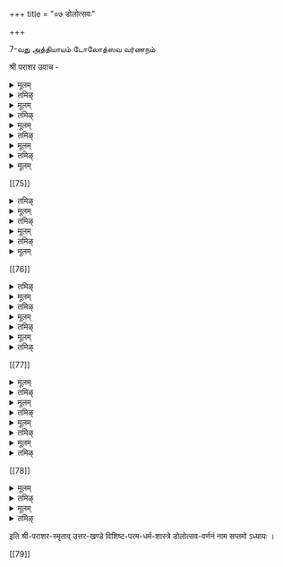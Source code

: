 +++
title = "०७ डोलोत्सवः"

+++

7-வது அத்தியாயம் டோலோத்ஸவ வர்ணநம் 

श्री पराशर उवाच - 

<details><summary>मूलम्</summary>

नित्यं सायाह्न-समये डोलायां पूजयेद् धरिम् ।  
चतुस्-स्तम्भमयीं[[??]] दिव्यां चतुर्-दाम-विभूषिताम् ॥ १ ॥  
दिव्य-स्रग्-वसनोपेतां शिबिकां परिकल्पयेत् । 
</details>

<details><summary>तमिऴ्</summary>

தினந்தோறும் மாலையில் ஸ்ரீமந்நாராயணனை ஊஞ்சலில எழுந்தருளச்செய்து உத்ஸவம் நடத்தவேண்டும். அதற் காக ஊஞ்சலை-நாலு புறத்திலும் நாலு கால்களை நிறுத்தி, பக்கங்களில நாலு சங்கிலிகள் கட்டித் தொங்கவிட்டு, பொன, வெள்ளி, முதது, ரத்தினம், புஷ்பம் ஆகியவற்றால் செய்யப்பட்ட மாலைகளால் அலங்கரித்து, உயாந்த வஸதிரங்கள் விரித்து அழகியதாக அமைக்கவேண்டும். 
</details>

<details><summary>मूलम्</summary>

स्तम्भेषु चतुरो वेदान् समवाह्य प्रपूजयेत् ॥ २ ॥  
इतिहास-पुराणानि वेदाङ्गानि तथा द्वि-जाः ।  
दामान्य् आवाहयेत् तस्यां शिबिकायां द्वि-जोत्तमाः ॥ ३ ॥  
तद्-अधस्तात् वैनतेयं नाग-राजम् अथोपरि ।  
पादेषु चतुरो मन्त्रान् सावित्रीं तु ध्वजे तथा ॥ ४ ॥  
प्रणवं च पताकायां छत्रेषु व्याहृतीस् तथा ।  
तोरणेषु सुरान् सर्वान् व्यजनेषु तथैव च ॥ ५ ॥  
इत्य् एवं वाङ्मयीं विद्यां डोलायां पूजयेत् शुभाम् ।  
लक्ष्म्या सह शयानं वै तस्यां देवं प्रपूजयेत् ॥ ६॥ 
</details>

<details><summary>तमिऴ्</summary>

இதியேவம் வாங்மயம் விதியாம் டோலாயாம் பூஜியேச்சு லக்ஷ்ம்யா ஸஹ Uயாநம் வை தஸ்யாம் தேவம் ப்ரபூஜயேத்|| 6. அந்த ஊஞ்சலில் நாலுபககங்களில் நாலுவேதங்களை யும், இதிஹாஸபுராணங்களையும், ஸ்ரீக்ஷை முதலான
90
91
பராசர விசிஷ்ட பரமதர்ம சாஸ்த்ரம்
623
வேதாங்க ங்களையும் நான்கு சங்கிலிகளிலும் ஆவாஹனம் செய்து, ஊஞ்சலுக்குக் கீழ் கருடனையும், அதற்குமேல திருவநந்தாழவானையும், நாலுகால்களில் விஷ்ணுஷ்ட க்ஷரீ, த்வாதஸாக்ஷரீ, அஷ்டாக்ஷரீ, த்வயம் எனும் நாலு மந்திரங்களையும்,கொடிக்கம்பத்தில காயத்ரீமந்திரத்தையும், கொடிச்சீலையில் ப்ரணவத்தையும, குடைகளில் பூர்புவஸ் ஸுவ: முதலான ஏழு வ்யாஹ்ருதிகளையும், தோரணங்களி லும், சாமரம் திருவாலவட்டங்களிலும எல்லா தேவர்களை யும ஆவாஹனம்செய்து, மங்களகரமாய் வித்யைக்கு அபி, மானியான தேவதையை இவ்வண்ணமாக ஊஞ்சலில் ஆராதி,த்து, அந்த ஊஞ்சலில் ஸ்ரீ மஹாலக்ஷ்மியுடன் யை னித்துக்கொண்டிருக்கும் நாராயணனை ஆராதிக்கக்கடவன்.
</details>

<details><summary>मूलम्</summary>

गन्धैः पुष्पैश् च विविधैः फलैर् भक्षैस् स-पायसैः। 
धूपैर् दीपैश् च ताम्बूलैः यथा-शक्ति च पूजयेत् ॥ ७ ॥ 
</details>

<details><summary>तमिऴ्</summary>

ஊஞ்சலில் எழுந்தருளப்பண்ணினபின்பு சதேகம்,பு ஷ்பம், தூபம், தீபம், பாயஸம், திருப்பணியாரம், பழம,தாம்பூலம, இவைகளினாலாராதநம செய்யவேண்டும்.
</details>

<details><summary>मूलम्</summary>

चामरैस् ताल-वृन्ताद्यैर् गीत-वादित्र-नर्तनैः ।  
पूजां कृत्वा यथा-शक्ति पश्चाड् डोलां प्रडोलयेत् ॥ ८ ॥  
</details>

<details><summary>तमिऴ्</summary>

தா-ம- சாமரம் திருவாலவட்டங்களை வீசுதல், காநம் செய் தல். வீணை முதலியவைகளைக் கேட்பித்தல், நர்த்தகம செய்தல, இவைகளினால் தன்சக்திக்குத் தகுந்தபடி ஆராதநம செய்து அந்ந தரம் ஊஞ்சலைச்சலிபபிக்கவேண்டியது,
</details>

<details><summary>मूलम्</summary>

वेदैश् चतुर्भिः प्रथमं वेदाङ्गैस् तद्-अन्-अन्तरम् ।  
सूक्तैश् च ब्राह्मणस्पत्यैः पुराणैर् वैष्णवैश् शुभैः ॥ ९ ॥  
गापयित्वा प्रबन्धैश् च शनैर् डोलां च डोलयेत् ।  
श्रियं स्वलङ्कृतां तत्रारोप्य डोलां विशेषतः ॥ १० ॥  
</details>

[[75]]

<details><summary>तमिऴ्</summary>

தாம் - ஊஞ்சலாடும்போது முதலில் நான்கு வேதஙகளையும, அகநதரம வேதாங்கங்களையும, உபநிஷத்துக்களையும், ஸாதவிக புராண ங்களையும், திவயபரபந்தங்களையும் காநமசெய்வித்து மெள்ளமெள்ள ஊஞ்சலைச் சலிக்கவேண்டும். ஊஞ்சலில் ஸ்ரீமஹாலக்ஷமியை அவஸ்யமாய் எழுந்தருளப்பண்ணவேணும்.
</details>

<details><summary>मूलम्</summary>

डोला-महोत्सवो नित्यं प्रतिमासम् अथापि वा ।  
मासं संवत्सरं वा स्यान् निमित्तेषु विशेषतः ॥ ११ ॥
</details>

<details><summary>तमिऴ्</summary>

தா- ம் - டோலோதஸவம திநதோறும செய்யவேண்டியது. அதற்குச் சக்தியில்லாவிடில மாஸததுக்கொருதரமாவது வருஷத்தி லொருதரமாவது செய்யவேண்டும். விசேஷதிநஙகளில் தாசகதி டோலோத்ஸவம அவயம் செய்யவேண்டும்.
</details>

<details><summary>मूलम्</summary>

अत्यन्ताभिमता डोला विष्णु-देवस्य शार्ङ्गिणः ।  
आषाढादि-चतुर्मासान् डोला स्यात् प्रतिवत्सरम् ॥ १२ ॥  
</details>

<details><summary>तमिऴ्</summary>

தா-ம.-ஸ்ரீய மந்நாராயணனுக்கு டோலோத்ஸமை மிகவு மிஷ்ட மாயிருக்கும். ஆகையால் ஆஷாடம், ராவணம், பாதரபதம், ஆஸ்வயுஜம், இந்த நாலு மாஸங்களிலும பரதிவருஷம்டோலோத ஸவம் செய்யவேண்டும்
</details>

<details><summary>मूलम्</summary>

निवेश्य शुभ-शय्यायां डोलायां विधिवद् बुधः।  
ऋग्-गानैस् साम-गानैश् च यजुः-पारैः[[??]] प्रबन्धकैः॥ १३ ॥  
पुण्यैर् मनो-हरैर् स्तोत्रैर् डोला-पूजां समाचरेत्।
</details>

[[76]]

<details><summary>तमिऴ्</summary>

தா- ம - டோலோதஸவத்தின் மஹீமையையறிந்த புருஷன் மருதுவான திருப்பள்ளியையுடைய ஊஞ்சலில் ஸ்ரீமந்நாராயணனை எழுந்தருளப்பண்ணி காமமாக ருக்யஜுஸ் ஸாமவேதங்களினாலும், திவய பாபந்தங்களினாலும், மனதுககின் மாய பகவதநுக்ரஹத்து க்கு ஸாதகமாயிருககிற ஸ்தோத்ரஙகளினாலும ஸ்தோத்ரம செய்யக் கடவன.
</details>

<details><summary>मूलम्</summary>

दर्शनाद् एव डोलायां त्रयी-नाथस्य शार्ङ्गिणः ॥ १४ ॥  सर्व-बन्ध-विनिर्मुक्ता नरा यान्ति परं पदम् ।
</details>

<details><summary>तमिऴ्</summary>

தாம் - ஸகல வேதததின் ஸாரார்த்தமான ஸ்ரீமந்நாராயண னுடைய டோலோதஸவத்தை ஸேவித்தவர்கள் ஸமஸாரத்தைக் கடந்து மோக்ஷத்தையடைவார்கள்.
</details>

<details><summary>मूलम्</summary>

डोलायां दर्शनं विष्णोर् महा-पातक-नाशनम् ॥ १५ ॥  
हय-मेधा-युतात् पुण्यं सर्व-काम-फल-प्रदम् ।
</details>

<details><summary>तमिऴ्</summary>

தா-ம்.- ஸ்ரீமந்நாராயணனுடைய டோலோத்ஸவத்தை ஸேவி ததவனுக்கு பரஹ்மஹதயைமுதலிய பெரிய பாபங்களும் நசிக்கும். பதினாயிர மணவமேதத்தினாலுணடான புணயததைக்காட்டிலும் அதி கபுணயமுண்டாகும். இச்சித்தவையெல்லாம் ஸித்திக்கும்.
</details>

<details><summary>मूलम्</summary>

डोला-महोत्सवं कुर्यात् सकृद् वा यो द्वि-जोत्तमाः ॥ १६ ॥  
कुल-कोटिं समुद्धृत्य स गच्छेद् वैष्णवं पदम् ।
</details>

<details><summary>तमिऴ्</summary>

தா- ம - மஹர்ஷிகளே! எவனொருவன் ஸ்ரீமநநாராயணனுக்கு ஒருக்காலாகிலும் டோலோதஸவததைச் செய்கிறானோ? அவன்தன் குலத்திறபிறந்தார்களாய் மோக்ஷததையடையாமல் கீழ்லோகங்களி லிருக்கிற எல்லாரையும மோக்ஷத்தையடைவிப்பித்துத் தரனுமமேர க்ஷத்தையடைகிறான்.
</details>

[[77]]

<details><summary>मूलम्</summary>

जन्मर्क्षे वासुदेवस्य राघवस्य विशेषतः ॥ १७ ॥  
महोत्सवं प्रकुर्वीत डोलायां विनिवेश्य तौ ।
</details>

<details><summary>तमिऴ्</summary>

தா-ம.- ஸ்ரீஜயந்தி, ஸ்ரீராமநவமி, இந்த உத்ஸவங்களில் கண் ணன், சக்ரவர்த்தித்திருமகன், இவர்களுக்கு டோலோத்ஸவம செய்யவேண்டும்.
</details>

<details><summary>मूलम्</summary>

उत्सवे यो हरेः क्षेत्रे डोलां पश्यति भक्तिमान् ॥ १८ ॥  
स महा-पातकैर् घोरैर् मुच्यते नात्र संशयः ।
</details>

<details><summary>तमिऴ्</summary>

தா-ம். - ஒருவன் பக்தியுடையவனாய் ஸ்ரீரங்கம் முதலிய திவ்ய தேசங்களிற் சென்று டோலோத்ஸவத்தை ஸேவித்தானாகில் அவ னுடைய ஸமஸ்த பாபங்களும் நசிக்கும். இதில் ஸம்சயமில்லை.
</details>

<details><summary>मूलम्</summary>

सर्वान् कामान् अवाप्नोति पदं प्राप्नोत्य् अ-संशयम् ॥ १९ ॥
</details>

<details><summary>तमिऴ्</summary>

தா-ம்.- டோலோத்ஸவத்தை ஸேவித்தவன் ஸகல மநோரதங் களையுமடைந்து கடையிசில் மோக்ஷத்தையடைவன். இதில் ஸம்சயமில்லை.
</details>

<details><summary>मूलम्</summary>

यत्र यत्र स्थिता डोला देवस्य परमात्मनः ।  
तत्र देव-गणास् सर्वे ब्रह्म-रुद्र-पुरोगमाः॥ २० ॥  
गायन्ति साम-गानेन विमान-स्थाश् च भक्तितः ।
</details>

<details><summary>तमिऴ्</summary>

தா- ம்.- ஸ்ரீமந்நாராயணனுக்கு எந்தெந்த விடங்களில் டோ லோத்ஸவம நடக்கிறதோ? அங்கெல்லாம் ப்ரஹ்மா,ருத்ரன் முதலிய தேவாகள் விமானங்களிலேறிவந்து பக்தியுடன் ஸாமகாநம் பண்ணி ஸ்துதிசெய்கிறார்கள்
</details>

[[78]]  

<details><summary>मूलम्</summary>

यस् तु पश्येच् छुभां डोलां हरेर् नारायणस्य हि ॥ २१ ॥  
स स्नातस्  सर्व-तीर्थेषु सर्व-यज्ञेषु दीक्षितः ।
</details>

<details><summary>तमिऴ्</summary>

தா-ம்.- எவனொருவன ஸ்ரீம மந்நாராயணனுடைய டோலோதஸ் வத்தை ஸேவிக்கிறானோ? அவன் ஸமஸ்த புண்யதீர்த்தங்களிலும் ஸ் நாநம செய்தவனாகிறான், ஸமஸ் தயஜஞங்களையும செய்தவனாகிறான (அந்தபலங்களை யெல்லா மடைவன).
</details>

<details><summary>मूलम्</summary>

गवाम् अयुत-दानस्य फलम् आप्नोति च ध्रुवम्।  
सर्व-पाप-विमुक्तो ऽन्ते विष्णु-सायुज्यम् आप्नुयात् ॥ २२ ॥
</details>

<details><summary>तमिऴ्</summary>

தா- ம - ஸ்ரீமந்நாராயணனுடைய டோலோதஸவத்தை ஸேவ த்தவன பதினாயிரம கோதாநகதின் பலத்தையடைவன். அவனுக்கு எல்லாப்பாபங்களும் தொலையும். இந்த சரீராவஸாநகாலத்தில் மோ க்ஷத்தை யடைவன இதில ஸமசயமில்லை; நிச்சயம்.
</details>

इति श्री-पराशर-स्मृताव् उत्तर-खण्डे विशिष्ट-परम-धर्म-शास्त्रे डोलोत्सव-वर्णनं नाम सप्तमो ऽध्यायः ।

[[79]]